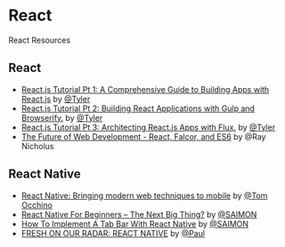 # React
React Resources

## React 

- [React.js Tutorial Pt 1: A Comprehensive Guide to Building Apps with React.js](http://tylermcginnis.com/reactjs-tutorial-a-comprehensive-guide-to-building-apps-with-react/) by [@Tyler](http://tylermcginnis.com/author/Tyler/)
- [React.js Tutorial Pt 2: Building React Applications with Gulp and Browserify.](http://tylermcginnis.com/reactjs-tutorial-pt-2-building-react-applications-with-gulp-and-browserify/) by [@Tyler](http://tylermcginnis.com/author/Tyler/)
- [React.js Tutorial Pt 3: Architecting React.js Apps with Flux.](http://tylermcginnis.com/reactjs-tutorial-pt-3-architecting-react-js-apps-with-flux/) by [@Tyler](http://tylermcginnis.com/author/Tyler/)
- [The Future of Web Development - React, Falcor, and ES6](http://engineering.widen.com/blog/future-of-the-web-react-falcor/) by @Ray Nicholus

## React Native

- [React Native: Bringing modern web techniques to mobile](https://code.facebook.com/posts/1014532261909640/react-native-bringing-modern-web-techniques-to-mobile/) by [@Tom Occhino](https://www.facebook.com/tomo)
- [React Native For Beginners – The Next Big Thing?](http://devdactic.com/react-native-for-beginners/) by [@SAIMON](http://devdactic.com/author/simon-reimler/)
- [How To Implement A Tab Bar With React Native](http://devdactic.com/react-native-tab-bar/) by [@SAIMON](http://devdactic.com/author/simon-reimler/)
- [FRESH ON OUR RADAR: REACT NATIVE](http://www.railslove.com/stories/fresh-on-our-radar-react-native) by [@Paul](http://www.railslove.com/paul)
